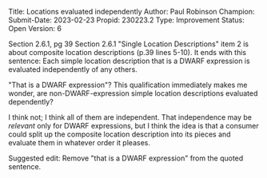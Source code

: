 Title:       Locations evaluated independently
Author:      Paul Robinson
Champion:    
Submit-Date: 2023-02-23
Propid:      230223.2
Type:        Improvement
Status:      Open
Version:     6

Section 2.6.1, pg 39
Section 2.6.1 "Single Location Descriptions" item 2 is about
composite location descriptions (p.39 lines 5-10).  It ends
with this sentence:
  Each simple location description that is a DWARF expression
  is evaluated independently of any others.

"That is a DWARF expression"? This qualification immediately
makes me wonder, are non-DWARF-expression simple location
descriptions evaluated dependently?

I think not; I think all of them are independent.  That
independence may be _relevant_ only for DWARF expressions,
but I think the idea is that a consumer could split up the
composite location description into its pieces and evaluate
them in whatever order it pleases.

Suggested edit: Remove "that is a DWARF expression" from
the quoted sentence.
